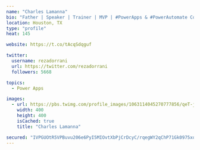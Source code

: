 ```yaml
---
name: "Charles Lamanna"
bio: "Father | Speaker | Trainer | MVP | #PowerApps & #PowerAutomate Community Super User | YouTuber Right-pointing triangle http://youtube.com/c/rezadorrani | Learn - Share - Clockwise rightwards and leftwards open circle arrows"
location: Houston, TX
type: "profile"
heat: 145

website: https://t.co/tAcqSdqguf

twitter:
  username: rezadorrani
  url: https://twitter.com/rezadorrani
  followers: 5668

topics:
  - Power Apps

images:
  - url: https://pbs.twimg.com/profile_images/1063114045270777856/qeT-jpWr_400x400.jpg
    width: 400
    height: 400
    isCached: true
    title: "Charles Lamanna"

secured: "IVPGUOtR5VPBuvu206e6PyI5MIOvtXbPjCrDcyC/rqegWY2qChP71Gk0975xqXnxol23KiUPPBxg5ezPy0v8a27BsFsFiiiYFdBMkVM0BuOMrFdIuE/KJ1LxhhxHFqNnsC55Adau5t/dXcJZDGvRT1mXjT4w8MB3RZ5dMvI3CsKqmAIadrvVoUjU9/mM7yN6eAsw832ouOd9naD4kayVNBldbwvjLEdn8pIGNoOsXdaQfas+rKeeb2mch0UPklcsvL0akYIKYMherUX908GY3qwEFoCSSi8tDRvpVIe/SgJ1ujFHd1+y1hYImZBxhSdEKQLzRgyzC0Xe6ba79qY9e+TWLvQDgMzlGkY7RdpPNW8b7c+zd9GYwO/qKN0FgyApnlutJ+MnNt+uI1m+BUiPmGZqae0ryfDre0NBqmWN8Zg=;mqVkkZYQmSpKt2oosQTK9w=="
---
```


